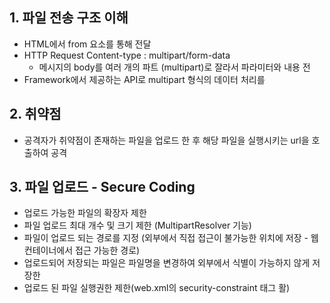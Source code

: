 ## 1. 파일 전송 구조 이해
* HTML에서 from 요소를 통해 전달
* HTTP Request Content-type : multipart/form-data
	* 메시지의 body를 여러 개의 파트 (multipart)로 잘라서 파라미터와 내용 전
* Framework에서 제공하는 API로 multipart 형식의 데이터 처리를 

## 2. 취약점
* 공격자가 취약점이 존재하는 파일을 업로드 한 후 해당 파일을 실행시키는 url을 호출하여 공격

## 3. 파일 업로드 - Secure Coding
* 업로드 가능한 파일의 확장자 제한
* 파일 업로드 최대 개수 및 크기 제한 (MultipartResolver 기능)
* 파일이 업로드 되는 경로를 지정 (외부에서 직접 접근이 불가능한 위치에 저장 - 웹 컨테이너에서 접근 가능한 경로)
* 업로드되어 저장되는 파일은 파일명을 변경하여 외부에서 식별이 가능하지 않게 저장한
* 업로드 된 파일 실행권한 제한(web.xml의 security-constraint 태그 활)

